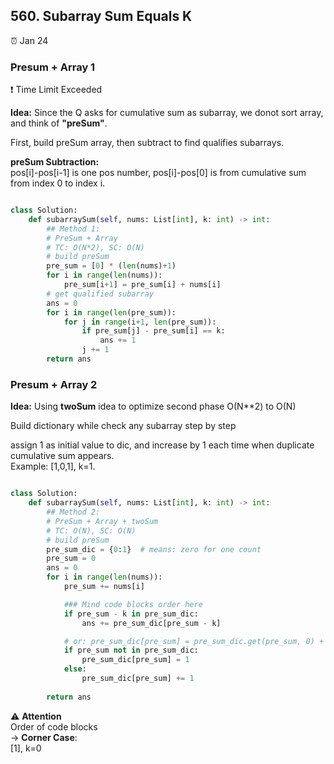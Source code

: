 ## 560. Subarray Sum Equals K

:alarm_clock: Jan 24

### Presum + Array 1

:exclamation: Time Limit Exceeded

**Idea:** Since the Q asks for cumulative sum as subarray, we donot sort array, and think of **"preSum"**.

First, build preSum array, then subtract to find qualifies subarrays.

**preSum Subtraction:** \
pos[i]-pos[i-1] is one pos number, pos[i]-pos[0] is from cumulative sum from index 0 to index i.

```python

class Solution:
    def subarraySum(self, nums: List[int], k: int) -> int:
        ## Method 1: 
        # PreSum + Array
        # TC: O(N*2), SC: O(N)
        # build preSum
        pre_sum = [0] * (len(nums)+1)
        for i in range(len(nums)):
            pre_sum[i+1] = pre_sum[i] + nums[i]
        # get qualified subarray
        ans = 0
        for i in range(len(pre_sum)):
            for j in range(i+1, len(pre_sum)):
                if pre_sum[j] - pre_sum[i] == k:
                    ans += 1
                j += 1
        return ans

```


### Presum + Array 2

**Idea:** Using **twoSum** idea to optimize second phase O(N\*\*2) to O(N)

Build dictionary while check any subarray step by step

assign 1 as initial value to dic, and increase by 1 each time when duplicate cumulative sum appears.\
Example: [1,0,1], k=1.

```python

class Solution:
    def subarraySum(self, nums: List[int], k: int) -> int:
        ## Method 2: 
        # PreSum + Array + twoSum
        # TC: O(N), SC: O(N)
        # build preSum
        pre_sum_dic = {0:1}  # means: zero for one count
        pre_sum = 0
        ans = 0
        for i in range(len(nums)):
            pre_sum += nums[i]

            ### Mind code blocks order here
            if pre_sum - k in pre_sum_dic:
                ans += pre_sum_dic[pre_sum - k]

            # or: pre_sum_dic[pre_sum] = pre_sum_dic.get(pre_sum, 0) + 1
            if pre_sum not in pre_sum_dic:
                pre_sum_dic[pre_sum] = 1
            else:
                pre_sum_dic[pre_sum] += 1
            
        return ans

```

:warning: **Attention**\
Order of code blocks\
-> **Corner Case**:\
[1], k=0
